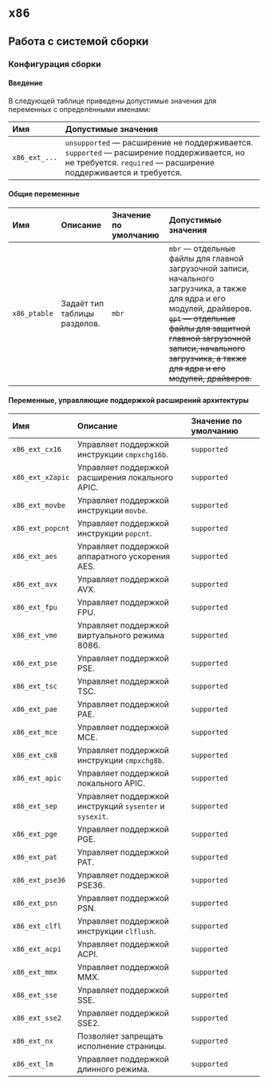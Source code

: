 # `x86`

## Работа с системой сборки

### Конфигурация сборки

#### Введение

В следующей таблице приведены допустимые значения для переменных с определёнными именами:

| Имя           | Допустимые значения                                                                                                                                         |
|:--------------|:------------------------------------------------------------------------------------------------------------------------------------------------------------|
| `x86_ext_...` | `unsupported` — расширение не поддерживается. `supported` — расширение поддерживается, но не требуется. `required` — расширение поддерживается и требуется. |

#### Общие переменные

| Имя          | Описание                     | Значение по умолчанию | Допустимые значения                                                                                                                                                                                                                                              |
|:-------------|:-----------------------------|:----------------------|:-----------------------------------------------------------------------------------------------------------------------------------------------------------------------------------------------------------------------------------------------------------------|
| `x86_ptable` | Задаёт тип таблицы разделов. | `mbr`                 | `mbr` — отдельные файлы для главной загрузочной записи, начального загрузчика, а также для ядра и его модулей, драйверов. ~~`gpt` — отдельные файлы для защитной главной загрузочной записи, начального загрузчика, а также для ядра и его модулей, драйверов.~~ |

#### Переменные, управляющие поддержкой расширений архитектуры

| Имя              | Описание                                                | Значение по умолчанию |
|:-----------------|:--------------------------------------------------------|:----------------------|
| `x86_ext_cx16`   | Управляет поддержкой инструкции `cmpxchg16b`.           | `supported`           |
| `x86_ext_x2apic` | Управляет поддержкой расширения локального APIC.        | `supported`           |
| `x86_ext_movbe`  | Управляет поддержкой инструкции `movbe`.                | `supported`           |
| `x86_ext_popcnt` | Управляет поддержкой инструкции `popcnt`.               | `supported`           |
| `x86_ext_aes`    | Управляет поддержкой аппаратного ускорения AES.         | `supported`           |
| `x86_ext_avx`    | Управляет поддержкой AVX.                               | `supported`           |
| `x86_ext_fpu`    | Управляет поддержкой FPU.                               | `supported`           |
| `x86_ext_vme`    | Управляет поддержкой виртуального режима 8086.          | `supported`           |
| `x86_ext_pse`    | Управляет поддержкой PSE.                               | `supported`           |
| `x86_ext_tsc`    | Управляет поддержкой TSC.                               | `supported`           |
| `x86_ext_pae`    | Управляет поддержкой PAE.                               | `supported`           |
| `x86_ext_mce`    | Управляет поддержкой MCE.                               | `supported`           |
| `x86_ext_cx8`    | Управляет поддержкой инструкции `cmpxchg8b`.            | `supported`           |
| `x86_ext_apic`   | Управляет поддержкой локального APIC.                   | `supported`           |
| `x86_ext_sep`    | Управляет поддержкой инструкций `sysenter` и `sysexit`. | `supported`           |
| `x86_ext_pge`    | Управляет поддержкой PGE.                               | `supported`           |
| `x86_ext_pat`    | Управляет поддержкой PAT.                               | `supported`           |
| `x86_ext_pse36`  | Управляет поддержкой PSE36.                             | `supported`           |
| `x86_ext_psn`    | Управляет поддержкой PSN.                               | `supported`           |
| `x86_ext_clfl`   | Управляет поддержкой инструкции `clflush`.              | `supported`           |
| `x86_ext_acpi`   | Управляет поддержкой ACPI.                              | `supported`           |
| `x86_ext_mmx`    | Управляет поддержкой MMX.                               | `supported`           |
| `x86_ext_sse`    | Управляет поддержкой SSE.                               | `supported`           |
| `x86_ext_sse2`   | Управляет поддержкой SSE2.                              | `supported`           |
| `x86_ext_nx`     | Позволяет запрещать исполнение страницы.                | `supported`           |
| `x86_ext_lm`     | Управляет поддержкой длинного режима.                   | `supported`           |
